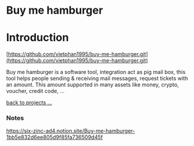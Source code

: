 # Buy me hamburger

# Introduction

[https://github.com/vietphan1995/buy-me-hamburger.git](https://github.com/vietphan1995/buy-me-hamburger.git)

Buy me hamburger is a software tool, integration act as pig mail box, this tool helps people sending & receiving mail messages, request tickets with an amount. This amount supported in many assets like money, crypto, voucher, credit code, …

[back to projects …](https://github.com/vietphan1995/projects)

### Notes
https://six-zinc-ad4.notion.site/Buy-me-hamburger-1bb5e832d6ee805d9f85fa736509d45f